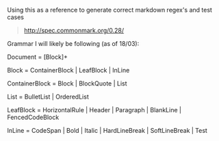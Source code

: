 Using this as a reference to generate correct markdown regex's and test cases
> http://spec.commonmark.org/0.28/

Grammar I will likely be following (as of 18/03):

Document =  [Block]+

Block = ContainerBlock | LeafBlock | InLine

ContainerBlock = Block | BlockQuote | List

List = BulletList | OrderedList

LeafBlock = HorizontalRule | Header | Paragraph | BlankLine | FencedCodeBlock

InLine = CodeSpan | Bold | Italic | HardLineBreak | SoftLineBreak | Test